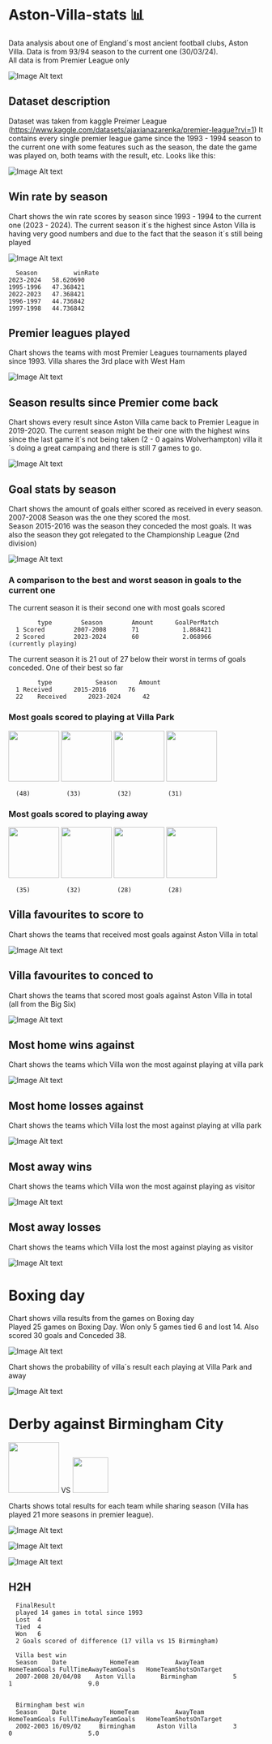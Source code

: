 # Aston-Villa-stats 📊
Data analysis about one of England´s most ancient football clubs, Aston Villa. Data is from 93/94 season to the current one (30/03/24).  
All data is from Premier League only

![Image Alt text](https://github.com/LucasVCorrea/Aston-Villa-stats/blob/main/imagenes/villapic.jpg?raw=true)  

## Dataset description
Dataset was taken from kaggle Preimer League (https://www.kaggle.com/datasets/ajaxianazarenka/premier-league?rvi=1) It contains every single premier league game since the 1993 - 1994 season to the current one with some features such as the season, the date the game was played on, both teams with the result, etc. Looks like this:  

![Image Alt text](https://github.com/LucasVCorrea/Aston-Villa-stats/blob/main/data.png?raw=true)  


## Win rate by season
Chart shows the win rate scores by season since 1993 - 1994 to the current one (2023 - 2024). The current season it´s the highest since Aston Villa is having very good numbers and due to the fact that the season it´s still being played

![Image Alt text](https://github.com/LucasVCorrea/Aston-Villa-stats/blob/main/imagenes/winRateSeasonVillaNew.png?raw=true)  

      Season          winRate
    2023-2024	58.620690
    1995-1996	47.368421
    2022-2023	47.368421
    1996-1997	44.736842
    1997-1998	44.736842

## Premier leagues played  
Chart shows the teams with most Premier Leagues tournaments played since 1993. Villa shares the 3rd place with West Ham  

![Image Alt text](https://github.com/LucasVCorrea/Aston-Villa-stats/blob/main/imagenes/premsTotal.png?raw=true)  


## Season results since Premier come back
Chart shows every result since Aston Villa came back to Premier League in 2019-2020. The current season might be their one with the highest wins since the last game it´s not being taken (2 - 0 agains Wolverhampton) villa it´s doing a great campaing and there is still 7 games to go.

![Image Alt text](https://github.com/LucasVCorrea/Aston-Villa-stats/blob/main/imagenes/seasonResults.png?raw=true)

## Goal stats by season
Chart shows the amount of goals either scored as received in every season. 2007-2008 Season was the one they scored the most.  
Season 2015-2016 was the season they conceded the most goals. It was also the season they got relegated to the Championship League (2nd division)

![Image Alt text](https://github.com/LucasVCorrea/Aston-Villa-stats/blob/main/imagenes/goalStats.png?raw=true)  
### A comparison to the best and worst season in goals to the current one  

The current season it is their second one with most goals scored

            type		Season	      Amount      GoalPerMatch
      1	Scored	      2007-2008	      71            1.868421
      2	Scored	      2023-2024	      60            2.068966       (currently playing)

The current season it is 21 out of 27 below their worst in terms of goals conceded. One of their best so far


            type            Season      Amount
      1	Received      2015-2016	     76
      22	Received      2023-2024	     42
### Most goals scored to playing at Villa Park
<img src="https://github.com/LucasVCorrea/Aston-Villa-stats/blob/main/imagenes/Everton-Badge-200mm-Wafer.png?raw=true" width="100"> <img src="https://github.com/LucasVCorrea/Aston-Villa-stats/blob/main/imagenes/West-Ham-Badge-200mm-Wafer.png?raw=true" width="100"> <img src="https://github.com/LucasVCorrea/Aston-Villa-stats/blob/main/imagenes/Newcastle-Badge-200mm-Wafer.png?raw=true" width="100"> <img src="https://github.com/LucasVCorrea/Aston-Villa-stats/blob/main/imagenes/tottenham.png?raw=true" width="100">  
      
      (48)          (33)          (32)          (31)

### Most goals scored to playing away

<img src="https://github.com/LucasVCorrea/Aston-Villa-stats/blob/main/imagenes/Everton-Badge-200mm-Wafer.png?raw=true" width="100"> <img src="https://github.com/LucasVCorrea/Aston-Villa-stats/blob/main/imagenes/tottenham.png?raw=true" width="100"> <img src="https://github.com/LucasVCorrea/Aston-Villa-stats/blob/main/imagenes/Chelsea-Badge-200mm-Wafer.png?raw=true" width="100"> <img src="https://github.com/LucasVCorrea/Aston-Villa-stats/blob/main/imagenes/Liverpool-Badge-200mm-Wafer-Cake.png?raw=true" width="100">  

      (35)          (32)          (28)          (28)  


## Villa favourites to score to
Chart shows the teams that received most goals against Aston Villa in total

![Image Alt text](https://github.com/LucasVCorrea/Aston-Villa-stats/blob/main/imagenes/mostGoalsScoredAgainst.png?raw=true)  

## Villa favourites to conced to
Chart shows the teams that scored most goals against Aston Villa in total (all from the Big Six)

![Image Alt text](https://github.com/LucasVCorrea/Aston-Villa-stats/blob/main/imagenes/mostGoalsReceivedAgainst.png?raw=true)  

## Most home wins against
Chart shows the teams which Villa won the most against playing at villa park

![Image Alt text](https://github.com/LucasVCorrea/Aston-Villa-stats/blob/main/imagenes/mostHomeWinsAgains.png?raw=true)  

## Most home losses against
Chart shows the teams which Villa lost the most against playing at villa park

![Image Alt text](https://github.com/LucasVCorrea/Aston-Villa-stats/blob/main/imagenes/mostHomeLostAgainst.png?raw=true)  

## Most away wins
Chart shows the teams which Villa won the most against playing as visitor

![Image Alt text](https://github.com/LucasVCorrea/Aston-Villa-stats/blob/main/imagenes/mostAwayWinsAgainst.png?raw=true)  

## Most away losses
Chart shows the teams which Villa lost the most against playing as visitor

![Image Alt text](https://github.com/LucasVCorrea/Aston-Villa-stats/blob/main/imagenes/mostAwayLostAgainst.png?raw=true)  

# Boxing day 
Chart shows villa results from the games on Boxing day  
Played 25 games on Boxing Day. Won only 5 games tied 6 and lost 14. Also scored 30 goals and Conceded 38.

![Image Alt text](https://github.com/LucasVCorrea/Aston-Villa-stats/blob/main/imagenes/descarga.png?raw=true)  

Chart shows the probability of villa´s result each playing at Villa Park and away  

![Image Alt text](https://github.com/LucasVCorrea/Aston-Villa-stats/blob/main/imagenes/boxingDayEach.png?raw=true)  


# Derby against Birmingham City  
<img src="https://github.com/LucasVCorrea/Aston-Villa-stats/blob/main/imagenes/Aston-Villa-Badge-200mm-Wafer.png?raw=true" width="100"> VS <img src="https://github.com/LucasVCorrea/Aston-Villa-stats/blob/main/imagenes/Birmingham_City_FC_logo.png?raw=true" width="70">

Charts shows total results for each team while sharing season (Villa has played 21 more seasons in premier league).  
  

![Image Alt text](https://github.com/LucasVCorrea/Aston-Villa-stats/blob/main/imagenes/villa_birm_wins.png?raw=true)  

![Image Alt text](https://github.com/LucasVCorrea/Aston-Villa-stats/blob/main/imagenes/villa_birm_ties.png?raw=true)  

![Image Alt text](https://github.com/LucasVCorrea/Aston-Villa-stats/blob/main/imagenes/villa_birm_losses.png?raw=true)  


## H2H

      FinalResult	
      played 14 games in total since 1993
      Lost	4
      Tied	4
      Won	6  
      2 Goals scored of difference (17 villa vs 15 Birmingham)

      Villa best win
      Season	Date	        HomeTeam	      AwayTeam        HomeTeamGoals	FullTimeAwayTeamGoals	HomeTeamShotsOnTarget	
      2007-2008	20/04/08	Aston Villa	      Birmingham	      5	            1	                  9.0	                  	

      
      Birmingham best win
      Season	Date	        HomeTeam	      AwayTeam        HomeTeamGoals	FullTimeAwayTeamGoals	HomeTeamShotsOnTarget	
      2002-2003	16/09/02	 Birmingham	     Aston Villa	      3	            0	                  5.0	      
